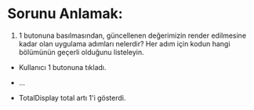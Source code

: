 # Sorunu Anlamak:

1. 1 butonuna basılmasından, güncellenen değerimizin render edilmesine kadar olan uygulama adımları nelerdir?
   Her adım için kodun hangi bölümünün geçerli olduğunu listeleyin.

- Kullanıcı 1 butonuna tıkladı.
- ...

- TotalDisplay total artı 1'i gösterdi.
